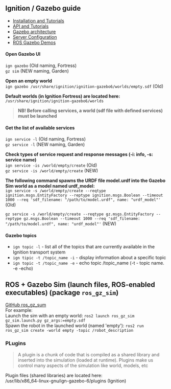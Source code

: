 ## Ignition / Gazebo guide
* [Installation and Tutorials](https://gazebosim.org/docs)  
* [API and Tutorials](https://gazebosim.org/api/gazebo/4.3/tutorials.html)
* [Gazebo architecture](https://gazebosim.org/docs/garden/architecture)
* [Server Configuration](https://gazebosim.org/api/gazebo/4.3/server_config.html)
* [ROS Gazebo Demos](https://github.com/gazebosim/ros_gz/blob/humble/ros_gz_sim_demos/README.md)

#### Open Gazebo UI
`ign gazebo` (Old naming, Fortress)  
`gz sim` (NEW naming, Garden)

**Open an empty world**  
`ign gazebo /usr/share/ignition/ignition-gazebo6/worlds/empty.sdf` (Old)

**Default worlds (in Ignition Fortress) are located here:**  
`/usr/share/ignition/ignition-gazebo6/worlds`

> **NB! Before calling services, a world (sdf file with defined services) must be launched**

#### Get the list of available services
`ign service -l` (Old naming, Fortress)  
`gz service -l` (NEW naming, Garden)

**Check types of service request and response messages (-i: info, -s: service name)**  
`ign service -is /world/empty/create` (Old)  
`gz service -is /world/empty/create` (NEW)

**The following command spawns the URDF file model.urdf into the Gazebo Sim world as a model named urdf_model:**  
`ign service -s /world/empty/create --reqtype ignition.msgs.EntityFactory --reptype ignition.msgs.Boolean --timeout 1000 --req 'sdf_filename: "/path/to/model.urdf", name: "urdf_model"'` (Old)

`gz service -s /world/empty/create --reqtype gz.msgs.EntityFactory --reptype gz.msgs.Boolean --timeout 1000 --req 'sdf_filename: "/path/to/model.urdf", name: "urdf_model"'` (NEW)

#### Gazebo topics
- `ign topic -l` - list all of the topics that are currently available in the Ignition transport system  
- `ign tipic -t /topic_name -i` - display information about a specific topic  
- `ign topic -t /topic_name -e` - echo topic /topic_name (-t - topic name. -e -echo)

## ROS + Gazebo Sim (launch files, ROS-enabled executables) (package `ros_gz_sim`)
[GitHub ros_gz_sum](https://github.com/gazebosim/ros_gz/tree/humble/ros_gz_sim)  
For example:  
Launch the sim with an empty world: `ros2 launch ros_gz_sim gz_sim.launch.py gz_args:=empty.sdf`  
Spawn the robot in the launched world (named 'empty'): `ros2 run ros_gz_sim create -world empty -topic /robot_description`

### PLugins
> A plugin is a chunk of code that is compiled as a shared library and inserted into the simulation (loaded at runtime). Plugins make us control many aspects of the simulation like world, models, etc

Plugin files (shared libraries) are located here:  
/usr/lib/x86_64-linux-gnu/ign-gazebo-6/plugins (Ignition)